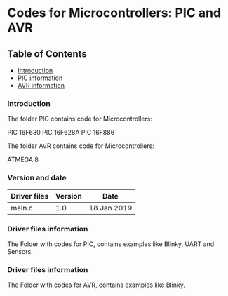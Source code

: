 # Codes for Microcontrollers: PIC and AVR

## Table of Contents

- [Introduction](#Introd)
- [PIC information](#PICfile)
- [AVR information](#AVRfile)

 
### Introduction<a name = Introd></a>

The folder PIC contains code for Microcontrollers:

PIC 16F630
PIC 16F628A
PIC 16F886

The folder AVR contains code for Microcontrollers:

ATMEGA 8

### Version and date<a name = Version></a>

Driver files  | Version | Date
--------------|---------|------------
main.c        |  1.0    | 18 Jan 2019


### Driver files information<a name = PICfile></a>

The Folder with codes for PIC, contains examples like Blinky, UART and Sensors.

### Driver files information<a name = AVRfile></a>

The Folder with codes for AVR, contains examples like Blinky.




